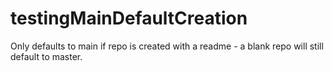 # testingMainDefaultCreation

Only defaults to main if repo is created with a readme - a blank repo will still default to master.
